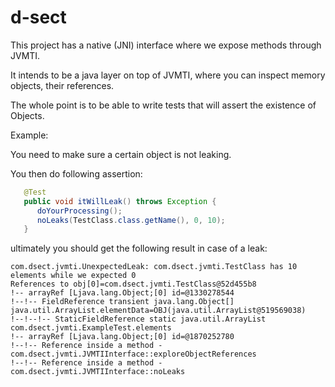 # d-sect

This project has a native (JNI) interface where we expose methods through JVMTI.


It intends to be a java layer on top of JVMTI, where you can inspect memory objects, their references.

The whole point is to be able to write tests that will assert the existence of Objects.


Example:

You need to make sure a certain object is not leaking.


You then do following assertion:

```java
   @Test
   public void itWillLeak() throws Exception {
      doYourProcessing();
      noLeaks(TestClass.class.getName(), 0, 10);
   }
```

ultimately you should get the following result in case of a leak:

```
com.dsect.jvmti.UnexpectedLeak: com.dsect.jvmti.TestClass has 10 elements while we expected 0
References to obj[0]=com.dsect.jvmti.TestClass@52d455b8
!-- arrayRef [Ljava.lang.Object;[0] id=@1330278544
!--!-- FieldReference transient java.lang.Object[] java.util.ArrayList.elementData=OBJ(java.util.ArrayList@519569038)
!--!--!-- StaticFieldReference static java.util.ArrayList com.dsect.jvmti.ExampleTest.elements
!-- arrayRef [Ljava.lang.Object;[0] id=@1870252780
!--!-- Reference inside a method - com.dsect.jvmti.JVMTIInterface::exploreObjectReferences
!--!-- Reference inside a method - com.dsect.jvmti.JVMTIInterface::noLeaks
```
